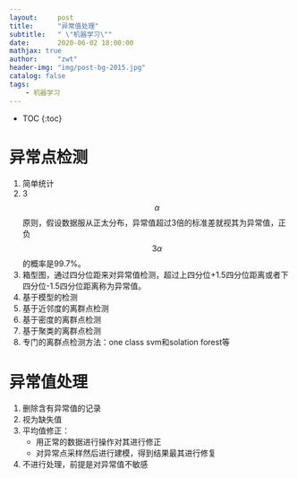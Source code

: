 ```yaml
---
layout:     post
title:      "异常值处理"
subtitle:   " \"机器学习\""
date:       2020-06-02 18:00:00
mathjax: true
author:     "zwt"
header-img: "img/post-bg-2015.jpg"
catalog: false
tags:
    - 机器学习
---
```

* TOC
{:toc}

# 异常点检测
1. 简单统计
2. 3$$\alpha$$原则，假设数据服从正太分布，异常值超过3倍的标准差就视其为异常值，正负$$3\alpha$$的概率是99.7%。
3. 箱型图，通过四分位距来对异常值检测，超过上四分位+1.5四分位距离或者下四分位-1.5四分位距离称为异常值。
4. 基于模型的检测
5. 基于近邻度的离群点检测
6. 基于密度的离群点检测
7. 基于聚类的离群点检测
8. 专门的离群点检测方法：one class svm和solation forest等

#  异常值处理
1. 删除含有异常值的记录
2. 视为缺失值
3. 平均值修正：
	- 用正常的数据进行操作对其进行修正
	- 对异常点采样然后进行建模，得到结果最其进行修复
4. 不进行处理，前提是对异常值不敏感

















